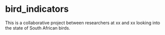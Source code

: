 # bird_indicators

This is a collaborative project between researchers at xx and xx looking into the state of South African birds.
